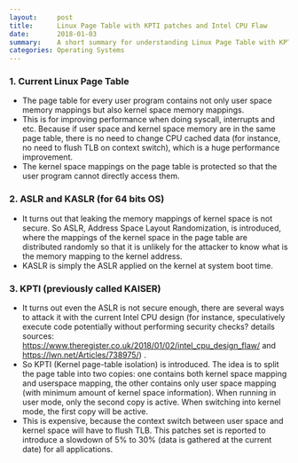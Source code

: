 ```yaml
---
layout:     post
title:      Linux Page Table with KPTI patches and Intel CPU Flaw
date:       2018-01-03
summary:    A short summary for understanding Linux Page Table with KPTI patches and the Intel CPU flaw
categories: Operating Systems
---
```


### 1. Current Linux Page Table
* The page table for every user program contains not only user space memory mappings but also kernel space memory mappings.
* This is for improving performance when doing syscall, interrupts and etc. Because if user space and kernel space memory are in the same page table, there is no need to change CPU cached data (for instance, no need to flush TLB on context switch), which is a huge performance improvement.
* The kernel space mappings on the page table is protected so that the user program cannot directly access them.

### 2. ASLR and KASLR (for 64 bits OS)
* It turns out that leaking the memory mappings of kernel space is not secure. So ASLR, Address Space Layout Randomization, is introduced, where the mappings of the kernel space in the page table are distributed randomly so that it is unlikely for the attacker to know what is the memory mapping to the kernel address.
* KASLR is simply the ASLR applied on the kernel at system boot time.

### 3. KPTI (previously called KAISER)
* It turns out even the ASLR is not secure enough, there are several ways to attack it with the current Intel CPU design (for instance, speculatively execute code potentially without performing security checks? details sources: https://www.theregister.co.uk/2018/01/02/intel_cpu_design_flaw/ and https://lwn.net/Articles/738975/) .
* So KPTI (Kernel page-table isolation) is introduced. The idea is to split the page table into two copies: one contains both kernel space mapping and userspace mapping, the other contains only user space mapping (with minimum amount of kernel space information). When running in user mode, only the second copy is active. When switching into kernel mode, the first copy will be active.
* This is expensive, because the context switch between user space and kernel space will have to flush TLB. This patches set is reported to introduce a slowdown of 5% to 30% (data is gathered at the current date) for all applications.



